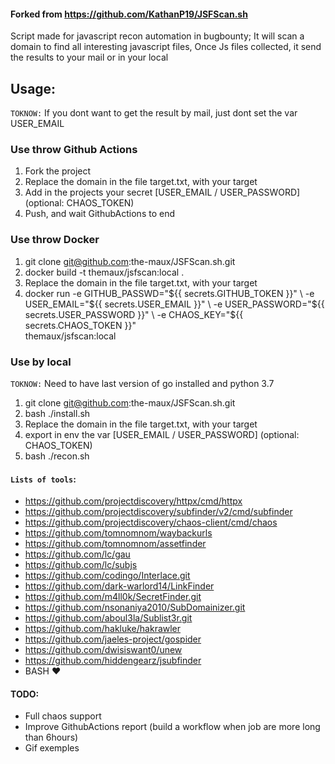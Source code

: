 #### Forked from https://github.com/KathanP19/JSFScan.sh

Script made for javascript recon automation in bugbounty;
It will scan a domain to find all interesting javascript files,
Once Js files collected, it send the results to your mail or in your local

## Usage:

`TOKNOW:` If you dont want to get the result by mail, just dont set the var USER_EMAIL

### Use throw Github Actions 
1. Fork the project
2. Replace the domain in the file target.txt, with your target
3. Add in the projects your secret [USER_EMAIL / USER_PASSWORD] (optional: CHAOS_TOKEN)
3. Push, and wait GithubActions to end

### Use throw Docker
1. git clone git@github.com:the-maux/JSFScan.sh.git
2. docker build -t themaux/jsfscan:local .
3. Replace the domain in the file target.txt, with your target
4. docker run -e GITHUB_PASSWD="${{ secrets.GITHUB_TOKEN }}" \ 
        -e USER_EMAIL="${{ secrets.USER_EMAIL }}" \ 
        -e USER_PASSWORD="${{ secrets.USER_PASSWORD }}" \
        -e CHAOS_KEY="${{ secrets.CHAOS_TOKEN }}" \
        themaux/jsfscan:local

### Use by local 
`TOKNOW:` Need to have last version of go installed and python 3.7
1. git clone git@github.com:the-maux/JSFScan.sh.git
2. bash ./install.sh
3. Replace the domain in the file target.txt, with your target
4. export in env the var [USER_EMAIL / USER_PASSWORD] (optional: CHAOS_TOKEN)
5. bash ./recon.sh

#### `Lists of tools`: 
- https://github.com/projectdiscovery/httpx/cmd/httpx
- https://github.com/projectdiscovery/subfinder/v2/cmd/subfinder
- https://github.com/projectdiscovery/chaos-client/cmd/chaos
- https://github.com/tomnomnom/waybackurls
- https://github.com/tomnomnom/assetfinder
- https://github.com/lc/gau
- https://github.com/lc/subjs
- https://github.com/codingo/Interlace.git
- https://github.com/dark-warlord14/LinkFinder
- https://github.com/m4ll0k/SecretFinder.git
- https://github.com/nsonaniya2010/SubDomainizer.git
- https://github.com/aboul3la/Sublist3r.git
- https://github.com/hakluke/hakrawler
- https://github.com/jaeles-project/gospider
- https://github.com/dwisiswant0/unew
- https://github.com/hiddengearz/jsubfinder
- BASH :heart:


#### TODO:
- Full chaos support
- Improve GithubActions report (build a workflow when job are more long than 6hours)
- Gif exemples
